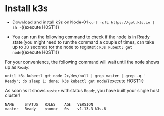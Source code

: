 # Install k3s

* Download and install k3s on Node-01
`curl -sfL https://get.k3s.io | sh -`{{execute HOST1}}

*  You can run the following command to check if the node is in Ready state (you might need to run the command a couple of times, can take up to 30 seconds for the node to register):
  `k3s kubectl get node`{{execute HOST1}}

For your convenience, the following command will wait until the node shows up as `Ready`:

`until k3s kubectl get node 2>/dev/null | grep master | grep -q ' Ready'; do sleep 1; done; k3s kubectl get node`{{execute HOST1}}

As soon as it shows `master` with status `Ready`, you have built your single host cluster!

```
NAME     STATUS   ROLES    AGE   VERSION
master   Ready    <none>   0s    v1.13.3-k3s.6
```